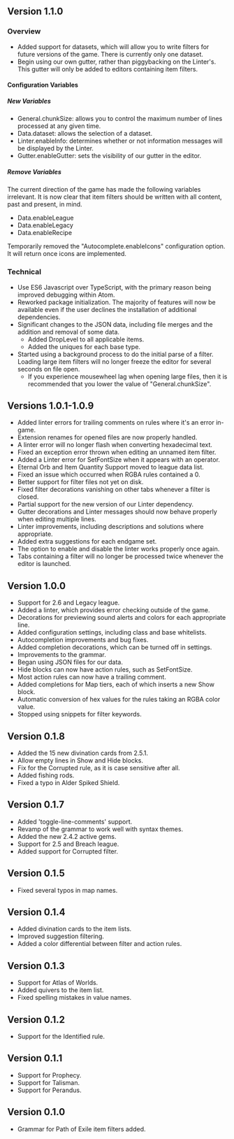 ## Version 1.1.0
### Overview
* Added support for datasets, which will allow you to write filters for future versions of the game. There is currently only one dataset.
* Begin using our own gutter, rather than piggybacking on the Linter's. This gutter will only be added to editors containing item filters.

#### Configuration Variables
##### New Variables
- General.chunkSize: allows you to control the maximum number of lines processed at any given time.
- Data.dataset: allows the selection of a dataset.
- Linter.enableInfo: determines whether or not information messages will be displayed by the Linter.
- Gutter.enableGutter: sets the visibility of our gutter in the editor.

##### Remove Variables

The current direction of the game has made the following variables irrelevant. It is now clear that item filters should be written with all content, past and present, in mind.

- Data.enableLeague
- Data.enableLegacy
- Data.enableRecipe

Temporarily removed the "Autocomplete.enableIcons" configuration option. It will return once icons are implemented.

### Technical
* Use ES6 Javascript over TypeScript, with the primary reason being improved debugging within Atom.
* Reworked package initialization. The majority of features will now be available even if the user declines the installation of additional dependencies.
* Significant changes to the JSON data, including file merges and the addition and removal of some data.
  * Added DropLevel to all applicable items.
  * Added the uniques for each base type.
* Started using a background process to do the initial parse of a filter. Loading large item filters will no longer freeze the editor for several seconds on file open.
  * If you experience mousewheel lag when opening large files, then it is recommended that you lower the value of "General.chunkSize".

## Versions 1.0.1-1.0.9
* Added linter errors for trailing comments on rules where it's an error in-game.
* Extension renames for opened files are now properly handled.
* A linter error will no longer flash when converting hexadecimal text.
* Fixed an exception error thrown when editing an unnamed item filter.
* Added a Linter error for SetFontSize when it appears with an operator.
* Eternal Orb and Item Quantity Support moved to league data list.
* Fixed an issue which occurred when RGBA rules contained a 0.
* Better support for filter files not yet on disk.
* Fixed filter decorations vanishing on other tabs whenever a filter is closed.
* Partial support for the new version of our Linter dependency.
* Gutter decorations and Linter messages should now behave properly when editing multiple lines.
* Linter improvements, including descriptions and solutions where appropriate.
* Added extra suggestions for each endgame set.
* The option to enable and disable the linter works properly once again.
* Tabs containing a filter will no longer be processed twice whenever the editor is launched.

## Version 1.0.0
* Support for 2.6 and Legacy league.
* Added a linter, which provides error checking outside of the game.
* Decorations for previewing sound alerts and colors for each appropriate line.
* Added configuration settings, including class and base whitelists.
* Autocompletion improvements and bug fixes.
* Added completion decorations, which can be turned off in settings.
* Improvements to the grammar.
* Began using JSON files for our data.
* Hide blocks can now have action rules, such as SetFontSize.
* Most action rules can now have a trailing comment.
* Added completions for Map tiers, each of which inserts a new Show block.
* Automatic conversion of hex values for the rules taking an RGBA color value.
* Stopped using snippets for filter keywords.

## Version 0.1.8
* Added the 15 new divination cards from 2.5.1.
* Allow empty lines in Show and Hide blocks.
* Fix for the Corrupted rule, as it is case sensitive after all.
* Added fishing rods.
* Fixed a typo in Alder Spiked Shield.

## Version 0.1.7
* Added 'toggle-line-comments' support.
* Revamp of the grammar to work well with syntax themes.
* Added the new 2.4.2 active gems.
* Support for 2.5 and Breach league.
* Added support for Corrupted filter.

## Version 0.1.5
* Fixed several typos in map names.

## Version 0.1.4
* Added divination cards to the item lists.
* Improved suggestion filtering.
* Added a color differential between filter and action rules.

## Version 0.1.3
* Support for Atlas of Worlds.
* Added quivers to the item list.
* Fixed spelling mistakes in value names.

## Version 0.1.2
* Support for the Identified rule.

## Version 0.1.1
* Support for Prophecy.
* Support for Talisman.
* Support for Perandus.

## Version 0.1.0
* Grammar for Path of Exile item filters added.
